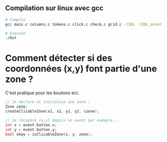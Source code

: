 ## Compilation sur linux avec gcc
```bash
# Compile
gcc main.c columns.c tokens.c click.c check.c grid.c -lSDL -lSDL_mixer -o Test -I ./

# Execute
./Out
```

# Comment détecter si des coordonnées (x,y) font partie d'une zone ?
C'est pratique pour les boutons ect.

```c
// Je déclare et initialise une zone :
Zone zone;
createClicableZone(x1, x2, y1, y2, &zone);

// Je récupère (x,y) depuis un event par exemple...
int x = event.button.x;
int y = event.button.y;
bool okay = isClicableZone(x, y, zone);
```
